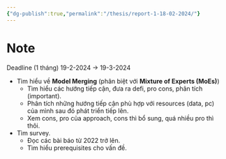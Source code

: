 ```yaml
---
{"dg-publish":true,"permalink":"/thesis/report-1-18-02-2024/"}
---
```



# Note

Deadline (1 tháng) 19-2-2024 -> 19-3-2024
- Tìm hiểu về **Model Merging** (phân biệt với **Mixture of Experts (MoEs)**)
	- Tìm hiểu các hướng tiếp cận, đưa ra defi, pro cons, phân tích (important).
	- Phân tích những hướng tiếp cận phù hợp với resources (data, pc) của mình sau đó phát triển tiếp lên.
	- Xem cons, pro của approach, cons thì bổ sung, quá nhiều pro thì thôi.
- Tìm survey.
	- Đọc các bài báo từ 2022 trở lên.
	- Tìm hiểu prerequisites cho vấn đề.
